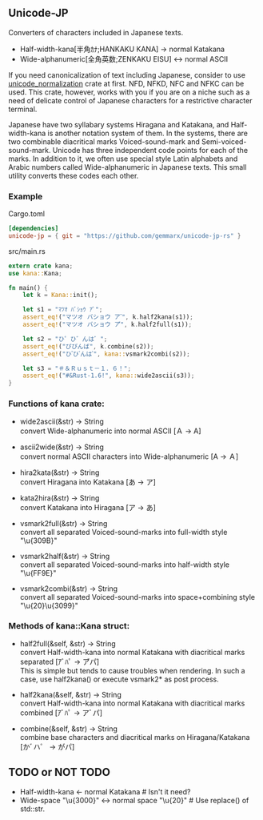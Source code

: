 Unicode-JP
----
Converters of characters included in Japanese texts.
- Half-width-kana[半角ｶﾅ;HANKAKU KANA] -> normal Katakana
- Wide-alphanumeric[全角英数;ZENKAKU EISU] <-> normal ASCII

If you need canonicalization of text including Japanese, consider to use [unicode_normalization](https://github.com/unicode-rs/unicode-normalization) crate at first.
NFD, NFKD, NFC and NFKC can be used.
This crate, however, works with you if you are on a niche such as a need of delicate control of Japanese characters for a restrictive character terminal.

Japanese have two syllabary systems Hiragana and Katakana, and Half-width-kana is another notation system of them.
In the systems, there are two combinable diacritical marks Voiced-sound-mark and Semi-voiced-sound-mark.
Unicode has three independent code points for each of the marks.
In addition to it, we often use special style Latin alphabets and Arabic numbers called Wide-alphanumeric in Japanese texts.
This small utility converts these codes each other.

### Example
Cargo.toml
```toml
[dependencies]
unicode-jp = { git = "https://github.com/gemmarx/unicode-jp-rs" }
```

src/main.rs
```rust
extern crate kana;
use kana::Kana;

fn main() {
    let k = Kana::init();

    let s1 = "ﾏﾂｵ ﾊﾞｼｮｳ ｱﾟ";
    assert_eq!("マツオ バショウ ア ゚", k.half2kana(s1));
    assert_eq!("マツオ バショウ ア゚", k.half2full(s1));

    let s2 = "ひ゜ひ゛んは゛";
    assert_eq!("ぴびんば", k.combine(s2));
    assert_eq!("ひ ゚ひ ゙んは ゙", kana::vsmark2combi(s2));

    let s3 = "＃＆Ｒｕｓｔ－１．６！";
    assert_eq!("#&Rust-1.6!", kana::wide2ascii(s3));
}
```

### Functions of kana crate:
- wide2ascii(&str) -> String  
convert Wide-alphanumeric into normal ASCII  [Ａ -> A]

- ascii2wide(&str) -> String  
convert normal ASCII characters into Wide-alphanumeric  [A -> Ａ]

- hira2kata(&str) -> String  
convert Hiragana into Katakana  [あ -> ア]

- kata2hira(&str) -> String  
convert Katakana into Hiragana  [ア -> あ]

- vsmark2full(&str) -> String  
convert all separated Voiced-sound-marks into full-width style "\u{309B}"

- vsmark2half(&str) -> String  
convert all separated Voiced-sound-marks into half-width style "\u{FF9E}"

- vsmark2combi(&str) -> String  
convert all separated Voiced-sound-marks into space+combining style "\u{20}\u{3099}"

### Methods of kana::Kana struct:
- half2full(&self, &str) -> String  
convert Half-width-kana into normal Katakana with diacritical marks separated  [ｱﾞﾊﾟ -> ア゙パ]  
This is simple but tends to cause troubles when rendering.
In such a case, use half2kana() or execute vsmark2* as post process.

- half2kana(&self, &str) -> String  
convert Half-width-kana into normal Katakana with diacritical marks combined  [ｱﾞﾊﾟ -> アﾞパ]

- combine(&self, &str) -> String  
combine base characters and diacritical marks on Hiragana/Katakana [かﾞハ゜ -> がパ]

## TODO or NOT TODO
- Half-width-kana <- normal Katakana    # Isn't it need?
- Wide-space "\u{3000}" <-> normal space "\u{20}"   # Use replace() of std::str.

